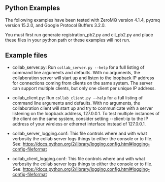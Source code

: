 ## Python Examples

The following examples have been tested with ZeroMQ version 4.1.4, pyzmq version 15.2.0,
and Google Protocol Buffers 3.2.0.

You must first run generate registration_pb2.py and cil_pb2.py and place these files
in your python path or these examples will not run.

## Example files
*   collab_server.py: Run `collab_server.py --help` for a full listing of command line arguments
    and defaults. With no arguments, the collaboration server will start up and listen to the 
    loopback IP address for connections coming from clients on the same system. The server can
    support multiple clients, but only one client per unique IP address.

*   collab_client.py: Run `collab_client.py --help` for a full listing of command line arguments
    and defaults. With no arguments, the collaboration client will start up and try to communicate
    with a server listening on the loopback address, 127.0.0.1. To test multiple instances of 
    the client on the same system, consider setting --client-ip to the IP address of your wireless
    or ethernet interface instead of 127.0.0.1. 

*   collab_server_logging.conf: This file controls where and with what verbosity the collab 
    server logs things to either the console or to file. See:
    https://docs.python.org/2/library/logging.config.html#logging-config-fileformat

*   collab_client_logging.conf: This file controls where and with what verbosity the collab 
    server logs things to either the console or to file. See:
    https://docs.python.org/2/library/logging.config.html#logging-config-fileformat

